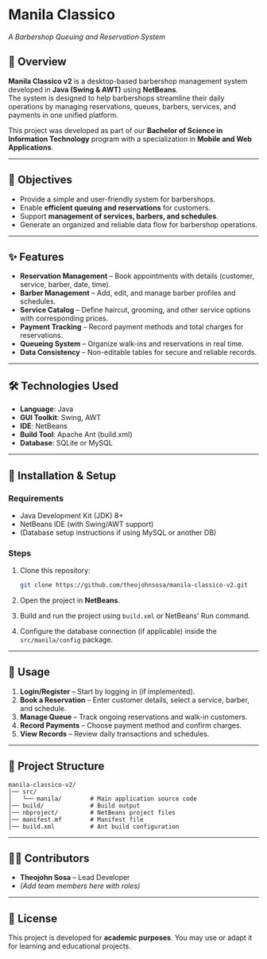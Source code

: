 # Manila Classico
*A Barbershop Queuing and Reservation System*  

## 📌 Overview  
**Manila Classico v2** is a desktop-based barbershop management system developed in **Java (Swing & AWT)** using **NetBeans**.  
The system is designed to help barbershops streamline their daily operations by managing reservations, queues, barbers, services, and payments in one unified platform.  

This project was developed as part of our **Bachelor of Science in Information Technology** program with a specialization in **Mobile and Web Applications**.  

---

## 🎯 Objectives  
- Provide a simple and user-friendly system for barbershops.  
- Enable **efficient queuing and reservations** for customers.  
- Support **management of services, barbers, and schedules**.  
- Generate an organized and reliable data flow for barbershop operations.  

---

## ✨ Features  
- **Reservation Management** – Book appointments with details (customer, service, barber, date, time).  
- **Barber Management** – Add, edit, and manage barber profiles and schedules.  
- **Service Catalog** – Define haircut, grooming, and other service options with corresponding prices.  
- **Payment Tracking** – Record payment methods and total charges for reservations.  
- **Queueing System** – Organize walk-ins and reservations in real time.  
- **Data Consistency** – Non-editable tables for secure and reliable records.  

---

## 🛠️ Technologies Used  
- **Language**: Java  
- **GUI Toolkit**: Swing, AWT  
- **IDE**: NetBeans  
- **Build Tool**: Apache Ant (build.xml)  
- **Database**: SQLite or MySQL

---

## 🚀 Installation & Setup  

### Requirements  
- Java Development Kit (JDK) 8+  
- NetBeans IDE (with Swing/AWT support)  
- (Database setup instructions if using MySQL or another DB)  

### Steps  
1. Clone this repository:  
   ```bash
   git clone https://github.com/theojohnsosa/manila-classico-v2.git

2. Open the project in **NetBeans**.

3. Build and run the project using `build.xml` or NetBeans’ Run command.

4. Configure the database connection (if applicable) inside the `src/manila/config` package.

---

## 📖 Usage

1. **Login/Register** – Start by logging in (if implemented).
2. **Book a Reservation** – Enter customer details, select a service, barber, and schedule.
3. **Manage Queue** – Track ongoing reservations and walk-in customers.
4. **Record Payments** – Choose payment method and confirm charges.
5. **View Records** – Review daily transactions and schedules.

---

## 📂 Project Structure

```
manila-classico-v2/
│── src/
│   └── manila/        # Main application source code
│── build/             # Build output
│── nbproject/         # NetBeans project files
│── manifest.mf        # Manifest file
│── build.xml          # Ant build configuration
```

---

## 👨‍💻 Contributors

* **Theojohn Sosa** – Lead Developer
* *(Add team members here with roles)*

---

## 📜 License

This project is developed for **academic purposes**.
You may use or adapt it for learning and educational projects.

```
